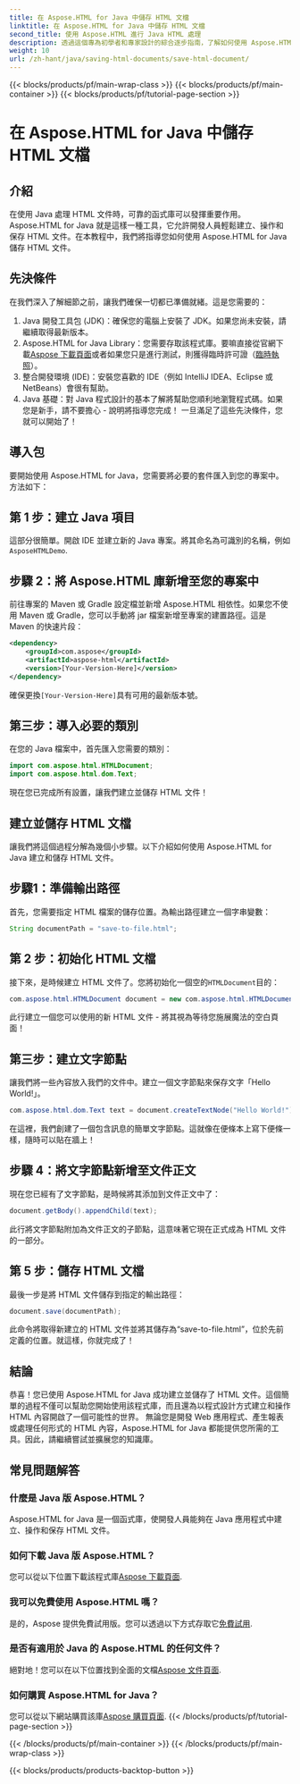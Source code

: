 ```yaml
---
title: 在 Aspose.HTML for Java 中儲存 HTML 文檔
linktitle: 在 Aspose.HTML for Java 中儲存 HTML 文檔
second_title: 使用 Aspose.HTML 進行 Java HTML 處理
description: 透過這個專為初學者和專家設計的綜合逐步指南，了解如何使用 Aspose.HTML for Java 儲存 HTML 文件。
weight: 10
url: /zh-hant/java/saving-html-documents/save-html-document/
---
```


{{< blocks/products/pf/main-wrap-class >}}
{{< blocks/products/pf/main-container >}}
{{< blocks/products/pf/tutorial-page-section >}}

# 在 Aspose.HTML for Java 中儲存 HTML 文檔

## 介紹
在使用 Java 處理 HTML 文件時，可靠的函式庫可以發揮重要作用。 Aspose.HTML for Java 就是這樣一種工具，它允許開發人員輕鬆建立、操作和保存 HTML 文件。在本教程中，我們將指導您如何使用 Aspose.HTML for Java 儲存 HTML 文件。 
## 先決條件
在我們深入了解細節之前，讓我們確保一切都已準備就緒。這是您需要的：
1. Java 開發工具包 (JDK)：確保您的電腦上安裝了 JDK。如果您尚未安裝，請繼續取得最新版本。
2.  Aspose.HTML for Java Library：您需要存取該程式庫。要嘛直接從官網下載[Aspose 下載頁面](https://releases.aspose.com/html/java/)或者如果您只是進行測試，則獲得臨時許可證（[臨時執照](https://purchase.aspose.com/temporary-license/)）。
3. 整合開發環境 (IDE)：安裝您喜歡的 IDE（例如 IntelliJ IDEA、Eclipse 或 NetBeans）會很有幫助。
4. Java 基礎：對 Java 程式設計的基本了解將幫助您順利地瀏覽程式碼。如果您是新手，請不要擔心 - 說明將指導您完成！
一旦滿足了這些先決條件，您就可以開始了！
## 導入包
要開始使用 Aspose.HTML for Java，您需要將必要的套件匯入到您的專案中。方法如下：
## 第 1 步：建立 Java 項目
這部分很簡單。開啟 IDE 並建立新的 Java 專案。將其命名為可識別的名稱，例如`AsposeHTMLDemo`.
## 步驟 2：將 Aspose.HTML 庫新增至您的專案中
前往專案的 Maven 或 Gradle 設定檔並新增 Aspose.HTML 相依性。如果您不使用 Maven 或 Gradle，您可以手動將 jar 檔案新增至專案的建置路徑。這是 Maven 的快速片段：
```xml
<dependency>
    <groupId>com.aspose</groupId>
    <artifactId>aspose-html</artifactId>
    <version>[Your-Version-Here]</version>
</dependency>
```
確保更換`[Your-Version-Here]`具有可用的最新版本號。
## 第三步：導入必要的類別
在您的 Java 檔案中，首先匯入您需要的類別：
```java
import com.aspose.html.HTMLDocument;
import com.aspose.html.dom.Text;
```
現在您已完成所有設置，讓我們建立並儲存 HTML 文件！
## 建立並儲存 HTML 文檔
讓我們將這個過程分解為幾個小步驟。以下介紹如何使用 Aspose.HTML for Java 建立和儲存 HTML 文件。
## 步驟1：準備輸出路徑
首先，您需要指定 HTML 檔案的儲存位置。為輸出路徑建立一個字串變數：
```java
String documentPath = "save-to-file.html";
```
## 第 2 步：初始化 HTML 文檔
接下來，是時候建立 HTML 文件了。您將初始化一個空的`HTMLDocument`目的：
```java
com.aspose.html.HTMLDocument document = new com.aspose.html.HTMLDocument();
```
此行建立一個您可以使用的新 HTML 文件 - 將其視為等待您施展魔法的空白頁面！
## 第三步：建立文字節點
讓我們將一些內容放入我們的文件中。建立一個文字節點來保存文字「Hello World!」。
```java
com.aspose.html.dom.Text text = document.createTextNode("Hello World!");
```
在這裡，我們創建了一個包含訊息的簡單文字節點。這就像在便條本上寫下便條一樣，隨時可以貼在牆上！
## 步驟 4：將文字節點新增至文件正文
現在您已經有了文字節點，是時候將其添加到文件正文中了：
```java
document.getBody().appendChild(text);
```
此行將文字節點附加為文件正文的子節點，這意味著它現在正式成為 HTML 文件的一部分。
## 第 5 步：儲存 HTML 文檔
最後一步是將 HTML 文件儲存到指定的輸出路徑：
```java
document.save(documentPath);
```
此命令將取得新建立的 HTML 文件並將其儲存為“save-to-file.html”，位於先前定義的位置。就這樣，你就完成了！
## 結論
恭喜！您已使用 Aspose.HTML for Java 成功建立並儲存了 HTML 文件。這個簡單的過程不僅可以幫助您開始使用該程式庫，而且還為以程式設計方式建立和操作 HTML 內容開啟了一個可能性的世界。
無論您是開發 Web 應用程式、產生報表或處理任何形式的 HTML 內容，Aspose.HTML for Java 都能提供您所需的工具。因此，請繼續嘗試並擴展您的知識庫。
## 常見問題解答
### 什麼是 Java 版 Aspose.HTML？  
Aspose.HTML for Java 是一個函式庫，使開發人員能夠在 Java 應用程式中建立、操作和保存 HTML 文件。
### 如何下載 Java 版 Aspose.HTML？  
您可以從以下位置下載該程式庫[Aspose 下載頁面](https://releases.aspose.com/html/java/).
### 我可以免費使用 Aspose.HTML 嗎？  
是的，Aspose 提供免費試用版。您可以透過以下方式存取它[免費試用](https://releases.aspose.com/).
### 是否有適用於 Java 的 Aspose.HTML 的任何文件？  
絕對地！您可以在以下位置找到全面的文檔[Aspose 文件頁面](https://reference.aspose.com/html/java/).
### 如何購買 Aspose.HTML for Java？  
您可以從以下網站購買該庫[Aspose 購買頁面](https://purchase.aspose.com/buy).
{{< /blocks/products/pf/tutorial-page-section >}}

{{< /blocks/products/pf/main-container >}}
{{< /blocks/products/pf/main-wrap-class >}}

{{< blocks/products/products-backtop-button >}}
